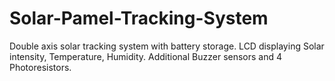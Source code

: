 # Solar-Pamel-Tracking-System
Double axis solar tracking system with battery storage. LCD displaying Solar intensity, Temperature, Humidity. Additional Buzzer sensors and 4 Photoresistors.
